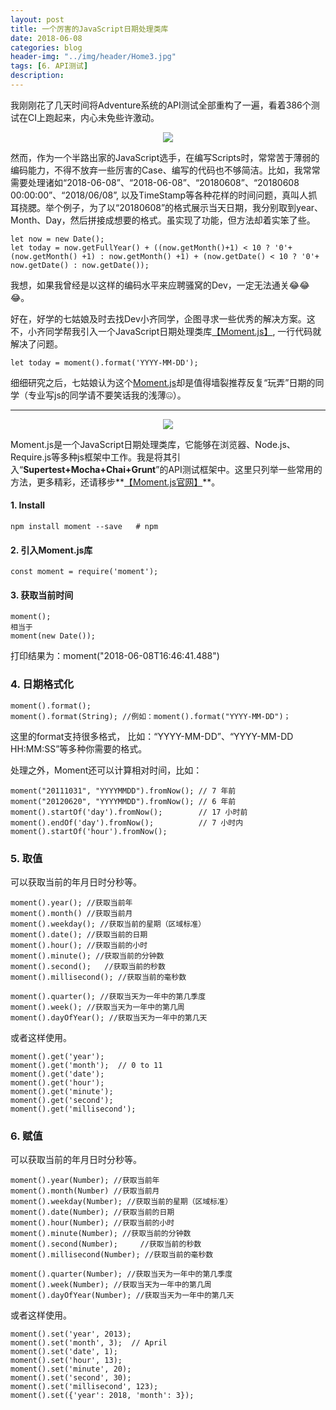 ```yaml
---
layout: post
title: 一个厉害的JavaScript日期处理类库
date: 2018-06-08
categories: blog
header-img: "../img/header/Home3.jpg"
tags: [6. API测试]
description: 
---
```

我刚刚花了几天时间将Adventure系统的API测试全部重构了一遍，看着386个测试在CI上跑起来，内心未免些许激动。

<center>
    <p><img src="{{site.baseurl }}/img/moments/image01.jpg" align="center"></p>
</center>

然而，作为一个半路出家的JavaScript选手，在编写Scripts时，常常苦于薄弱的编码能力，不得不放弃一些厉害的Case、编写的代码也不够简洁。比如，我常常需要处理诸如“2018-06-08”、“2018-06-08”、“20180608”、“20180608 00:00:00”、“2018/06/08”, 以及TimeStamp等各种花样的时间问题，真叫人抓耳挠腮。举个例子，为了以“20180608”的格式展示当天日期，我分别取到year、Month、Day，然后拼接成想要的格式。虽实现了功能，但方法却着实笨了些。

	let now = new Date();
	let today = now.getFullYear() + ((now.getMonth()+1) < 10 ? '0'+(now.getMonth() +1) : now.getMonth() +1) + (now.getDate() < 10 ? '0'+ now.getDate() : now.getDate());

我想，如果我曾经是以这样的编码水平来应聘骚窝的Dev，一定无法通关😂😂😂。

好在，好学的七姑娘及时去找Dev小齐同学，企图寻求一些优秀的解决方案。这不，小齐同学帮我引入一个JavaScript日期处理类库[【Moment.js】](http://momentjs.cn/), 一行代码就解决了问题。

	let today = moment().format('YYYY-MM-DD');
        
细细研究之后，七姑娘认为这个[Moment.js](http://momentjs.cn/)却是值得墙裂推荐反复“玩弄”日期的同学（专业写js的同学请不要笑话我的浅薄🤐）。

---

<center>
    <p><img src="{{site.baseurl }}/img/moments/image02.jpg" align="center"></p>
</center>		

Moment.js是一个JavaScript日期处理类库，它能够在浏览器、Node.js、Require.js等多种js框架中工作。我是将其引入“**Supertest+Mocha+Chai+Grunt**”的API测试框架中。这里只列举一些常用的方法，更多精彩，还请移步**[【Moment.js官网】](http://momentjs.cn/)**。


#### 1. Install


	npm install moment --save   # npm

#### 2. 引入Moment.js库

	const moment = require('moment');
	
#### 3. 获取当前时间

	moment();
	相当于
	moment(new Date());
	
打印结果为：moment("2018-06-08T16:46:41.488")

### 4. 日期格式化

	moment().format();
	moment().format(String); //例如：moment().format("YYYY-MM-DD")；
		
这里的format支持很多格式，	比如：“YYYY-MM-DD”、“YYYY-MM-DD HH:MM:SS”等多种你需要的格式。

处理之外，Moment还可以计算相对时间，比如：

	moment("20111031", "YYYYMMDD").fromNow(); // 7 年前
	moment("20120620", "YYYYMMDD").fromNow(); // 6 年前
	moment().startOf('day').fromNow();        // 17 小时前
	moment().endOf('day').fromNow();          // 7 小时内
	moment().startOf('hour').fromNow();	
	
### 5. 取值
可以获取当前的年月日时分秒等。

	moment().year(); //获取当前年
	moment().month() //获取当前月
	moment().weekday(); //获取当前的星期（区域标准）
	moment().date(); //获取当前的日期
	moment().hour(); //获取当前的小时
	moment().minute(); //获取当前的分钟数
	moment().second();	 //获取当前的秒数
	moment().millisecond(); //获取当前的毫秒数
	
	moment().quarter(); //获取当天为一年中的第几季度
	moment().week(); //获取当天为一年中的第几周
	moment().dayOfYear(); //获取当天为一年中的第几天

	
或者这样使用。

	moment().get('year');
	moment().get('month');  // 0 to 11
	moment().get('date');
	moment().get('hour');
	moment().get('minute');
	moment().get('second');
	moment().get('millisecond');


### 6. 赋值
可以获取当前的年月日时分秒等。

	moment().year(Number); //获取当前年
	moment().month(Number) //获取当前月
	moment().weekday(Number); //获取当前的星期（区域标准）
	moment().date(Number); //获取当前的日期
	moment().hour(Number); //获取当前的小时
	moment().minute(Number); //获取当前的分钟数
	moment().second(Number);	 //获取当前的秒数
	moment().millisecond(Number); //获取当前的毫秒数
	
	moment().quarter(Number); //获取当天为一年中的第几季度
	moment().week(Number); //获取当天为一年中的第几周
	moment().dayOfYear(Number); //获取当天为一年中的第几天

	
或者这样使用。

	moment().set('year', 2013);
	moment().set('month', 3);  // April
	moment().set('date', 1);
	moment().set('hour', 13);
	moment().set('minute', 20);
	moment().set('second', 30);
	moment().set('millisecond', 123);
	moment().set({'year': 2018, 'month': 3});




